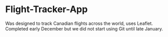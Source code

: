 # Flight-Tracker-App

Was designed to track Canadian flights across the world, uses Leaflet. Completed early December but we did not start using Git until late January.
